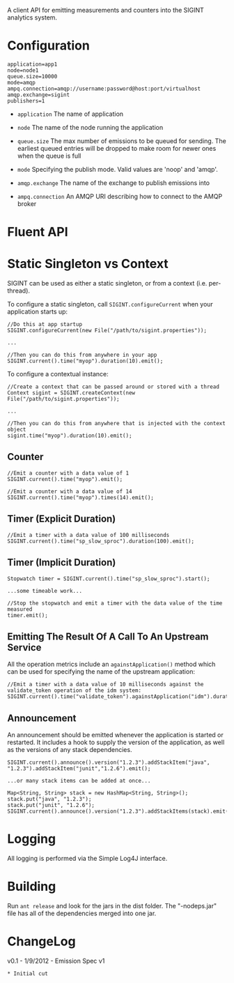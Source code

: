 A client API for emitting measurements and counters into the SIGINT analytics system.

Configuration
=============

	application=app1
	node=node1
	queue.size=10000
	mode=amqp
	ampq.connection=amqp://username:password@host:port/virtualhost
	amqp.exchange=sigint
	publishers=1

* `application` The name of application

* `node` The name of the node running the application

* `queue.size` The max number of emissions to be queued for sending.  The earliest queued entries will be dropped to make room for newer ones when the queue is full

* `mode` Specifying the publish mode.  Valid values are 'noop' and 'amqp'.

* `amqp.exchange` The name of the exchange to publish emissions into

* `ampq.connection` An AMQP URI describing how to connect to the AMQP broker

Fluent API
==========

Static Singleton vs Context
===========================
SIGINT can be used as either a static singleton, or from a context (i.e. per-thread).

To configure a static singleton, call `SIGINT.configureCurrent` when your application starts up:

	//Do this at app startup
	SIGINT.configureCurrent(new File("/path/to/sigint.properties"));

	...

	//Then you can do this from anywhere in your app
	SIGINT.current().time("myop").duration(10).emit();

To configure a contextual instance:

	//Create a context that can be passed around or stored with a thread
	Context sigint = SIGINT.createContext(new File("/path/to/sigint.properties"));

	...

	//Then you can do this from anywhere that is injected with the context object
	sigint.time("myop").duration(10).emit();

Counter
-------
	//Emit a counter with a data value of 1
	SIGINT.current().time("myop").emit();

	//Emit a counter with a data value of 14
	SIGINT.current().time("myop").times(14).emit();


Timer (Explicit Duration)
-------------------------
	//Emit a timer with a data value of 100 milliseconds
	SIGINT.current().time("sp_slow_sproc").duration(100).emit();


Timer (Implicit Duration)
-------------------------
	Stopwatch timer = SIGINT.current().time("sp_slow_sproc").start();

	...some timeable work...
	
	//Stop the stopwatch and emit a timer with the data value of the time measured
	timer.emit(); 

Emitting The Result Of A Call To An Upstream Service
----------------------------------------------------
All the operation metrics include an `againstApplication()` method which can be used for specifying the name of the upstream application:

	//Emit a timer with a data value of 10 milliseconds against the validate_token operation of the idm system:
	SIGINT.current().time("validate_token").againstApplication("idm").duration(10).emit();

Announcement
------------
An announcement should be emitted whenever the application is started or restarted.  It includes a hook to supply the version of the application, as well as the versions of any stack dependencies.

	SIGINT.current().announce().version("1.2.3").addStackItem("java", "1.2.3").addStackItem("junit","1.2.6").emit();

	...or many stack items can be added at once...

	Map<String, String> stack = new HashMap<String, String>();
	stack.put("java", "1.2.3");
	stack.put("junit", "1.2.6");
	SIGINT.current().announce().version("1.2.3").addStackItems(stack).emit();

Logging
=======
All logging is performed via the Simple Log4J interface.

Building
========
Run `ant release` and look for the jars in the dist folder.  The "-nodeps.jar" file has all of the dependencies merged into one jar.

ChangeLog
=========

v0.1 - 1/9/2012 - Emission Spec v1
	
	* Initial cut